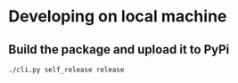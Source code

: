 # Developing on local machine

## Build the package and upload it to PyPi


```sh
./cli.py self_release release
```
